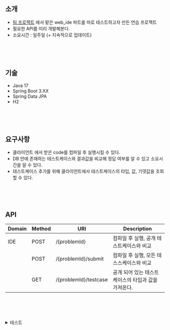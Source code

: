 ## 소개
* [팀 프로젝트](https://github.com/KoDongDanGyeol/challenge-with-me-be) 에서 맡은 web_ide 파트를 따로 테스트하고자 만든 연습 프로젝트
* 필요한 API를 미리 개발해본다.
* 소요시간 : 일주일 (+ 지속적으로 업데이트)
<br>
<br>  
<br>


## 기술
* Java 17
* Spring Boot 3.XX
* Spring Data JPA
* H2

<br>
<br>  
<br>

## 요구사항
* 클라이언트 에서 받은 code를 컴파일 후 실행시킬 수 있다.
* DB 안에 존재하는 테스트케이스와 결과값을 비교해 정답 여부를 알 수 있고 소요시간을 알 수 있다.
* 테스트케이스 추가를 위해 클라이언트에서 테스트케이스의 타입, 값, 기댓값을 조회할 수 있다.

<br>
<br>  
<br>

## API
| Domain | Method | URI | Description |
| --- | --- | --- | --- |
| IDE | POST | /{problemId} | 컴파일 후 실행, 공개 테스트케이스와 비교 |
|  | POST | /{problemId}/submit | 컴파일 후 실행, 모든 테스스케이스와 비교 |
|  | GET | /{problemId}/testcase | 공개 되어 있는 테스트케이스의 타입과 값을 가져온다. |


<br>
<br>  
<br>
<br>

<details>
<summary>테스트</summary>
<div markdown="1">

### 초기 데이터
![ide_db](https://github.com/goodboE/Spring/assets/79093830/55be70ac-4493-4a65-99cb-350b1cffaa80)


### POST /1
```json
{
    "code" : "public class Solution {\n    public int solution(int n) {\n        int answer = 0;\n\n        if (n == 0) {\n            return 0;\n        }\n\n        for(int i = 1; i <= n; i++) {\n            if (n % i == 0) {\n                answer += i;\n            }\n        }\n\n\n        return answer;\n    }\n}"
}
```

```json
{
    "submitType": "run",
    "runResult": [
        {
            "input": [
                "12"
            ],
            "expected": "int:28",
            "output": "테스트를 통과하였습니다.",
            "performance": 0,
            "errorMsg": null,
            "passed": true
        },
        {
            "input": [
                "5"
            ],
            "expected": "int:6",
            "output": "테스트를 통과하였습니다.",
            "performance": 1,
            "errorMsg": null,
            "passed": true
        },
        {
            "input": [
                "0"
            ],
            "expected": "int:0",
            "output": "테스트를 통과하였습니다.",
            "performance": 0,
            "errorMsg": null,
            "passed": true
        }
    ]
}
```
### POST /1/submit
```json
{
    "code" : "public class Solution {\n    public int solution(int n) {\n        int answer = 0;\n\n        if (n == 0) {\n            return 0;\n        }\n\n        for(int i = 1; i <= n; i++) {\n            if (n % i == 0) {\n                answer += i;\n            }\n        }\n\n\n        return answer;\n    }\n}"
}
```

```json
{
    "submitType": "submit",
    "runResult": [
        {
            "input": [
                "12"
            ],
            "expected": "int:28",
            "output": "테스트를 통과하였습니다.",
            "performance": 1,
            "errorMsg": null,
            "passed": true
        },
        {
            "input": [
                "5"
            ],
            "expected": "int:6",
            "output": "테스트를 통과하였습니다.",
            "performance": 0,
            "errorMsg": null,
            "passed": true
        },
        {
            "input": [
                "0"
            ],
            "expected": "int:0",
            "output": "테스트를 통과하였습니다.",
            "performance": 0,
            "errorMsg": null,
            "passed": true
        }
    ],
    "submitResult": [
        {
            "errorMsg": null,
            "accuracyTest": "통과 (수행시간 : 0)",
            "passed": true
        },
        {
            "errorMsg": null,
            "accuracyTest": "통과 (수행시간 : 0)",
            "passed": true
        },
        {
            "errorMsg": null,
            "accuracyTest": "통과 (수행시간 : 0)",
            "passed": true
        },
        {
            "errorMsg": null,
            "accuracyTest": "통과 (수행시간 : 0)",
            "passed": true
        }
    ]
}
```

### GET /3/testcase
```json
{
    "testcaseTypes": {
        "input": [
            "int[][]",
            "int",
            "int"
        ],
        "expected": "int"
    },
    "testcaseValues": [
        {
            "input": [
                "[[1,2],[2,3]]",
                "3",
                "2"
            ],
            "expected": "5"
        },
        {
            "input": [
                "[[4,4,3],[3,2,2],[2,1,0]]",
                "5",
                "3"
            ],
            "expected": "33"
        }
    ]
}
```
</div>
</details>
